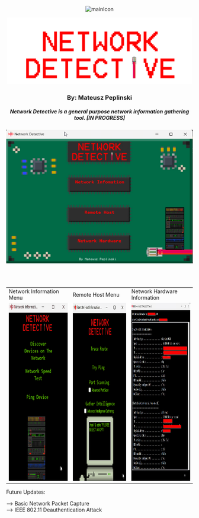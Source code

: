 

<p align="center">
  <img width="75" src="resources/Network-Detective-icon.ico" alt="mainIcon">
</p>

<p align="center"><img width="500" src="resources/mainMenu/mainMenuTitle.png" alt="mainTitle"> 

<h3 align="center">By: Mateusz Peplinski</h3>


<h5 align="center"> Network Detective is a general purpose network information gathering tool. [IN PROGRESS]</h5>
<p align="center">
  <img src="READMEimg/Capture.PNG" alt="mainMenu">
 </p>
</br>
 </br>
  <table>
  <tr>
    <td>Network Information Menu</td>
     <td>Remote Host Menu</td>
     <td>Network Hardware Information</td>
  </tr>
  <tr>
    <td><img src="READMEimg/NetworkInformation.gif" width=270 height=480></td>
    <td><img src="READMEimg/remoteHost.gif" width=270 height=480></td>
    <td><img src="READMEimg/networkHardware.jpg" width=270 height=480 alt="InProgress"></td>
  </tr>
 </table>
Future Updates:

--> Basic Network Packet Capture  
--> IEEE 802.11 Deauthentication Attack
